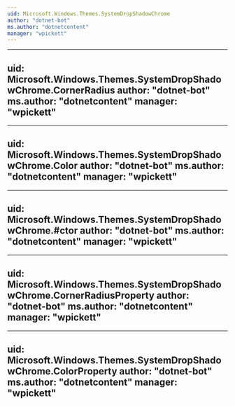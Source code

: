 ```yaml
---
uid: Microsoft.Windows.Themes.SystemDropShadowChrome
author: "dotnet-bot"
ms.author: "dotnetcontent"
manager: "wpickett"
---
```


---
uid: Microsoft.Windows.Themes.SystemDropShadowChrome.CornerRadius
author: "dotnet-bot"
ms.author: "dotnetcontent"
manager: "wpickett"
---

---
uid: Microsoft.Windows.Themes.SystemDropShadowChrome.Color
author: "dotnet-bot"
ms.author: "dotnetcontent"
manager: "wpickett"
---

---
uid: Microsoft.Windows.Themes.SystemDropShadowChrome.#ctor
author: "dotnet-bot"
ms.author: "dotnetcontent"
manager: "wpickett"
---

---
uid: Microsoft.Windows.Themes.SystemDropShadowChrome.CornerRadiusProperty
author: "dotnet-bot"
ms.author: "dotnetcontent"
manager: "wpickett"
---

---
uid: Microsoft.Windows.Themes.SystemDropShadowChrome.ColorProperty
author: "dotnet-bot"
ms.author: "dotnetcontent"
manager: "wpickett"
---
